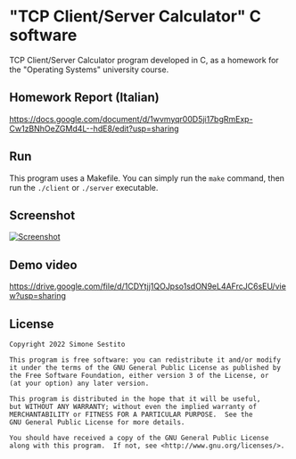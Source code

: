 # "TCP Client/Server Calculator" C software
TCP Client/Server Calculator program developed in C, as a homework for the "Operating Systems" university course.

## Homework Report (Italian)

https://docs.google.com/document/d/1wvmyqr00D5ji17bgRmExp-Cw1zBNhOeZGMd4L--hdE8/edit?usp=sharing

## Run

This program uses a Makefile. You can simply run the `make` command, then run the `./client` or `./server` executable.

## Screenshot

[![Screenshot](https://i.postimg.cc/1zJS5Wwn/Immagine-2022-05-07-105212.png)](https://postimg.cc/nsjg3Gdp)

## Demo video

https://drive.google.com/file/d/1CDYtjj1QOJpso1sdON9eL4AFrcJC6sEU/view?usp=sharing

## License

    Copyright 2022 Simone Sestito
    
    This program is free software: you can redistribute it and/or modify
    it under the terms of the GNU General Public License as published by
    the Free Software Foundation, either version 3 of the License, or
    (at your option) any later version.

    This program is distributed in the hope that it will be useful,
    but WITHOUT ANY WARRANTY; without even the implied warranty of
    MERCHANTABILITY or FITNESS FOR A PARTICULAR PURPOSE.  See the
    GNU General Public License for more details.

    You should have received a copy of the GNU General Public License
    along with this program.  If not, see <http://www.gnu.org/licenses/>.
